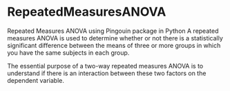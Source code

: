 # RepeatedMeasuresANOVA
Repeated Measures ANOVA using Pingouin package in Python
A repeated measures ANOVA is used to determine whether or not there is a statistically significant difference between the means of three or more groups
in which you have the same subjects in each group.

The essential purpose of a two-way repeated measures ANOVA is to understand if there is an interaction between these two factors on the dependent variable. 
